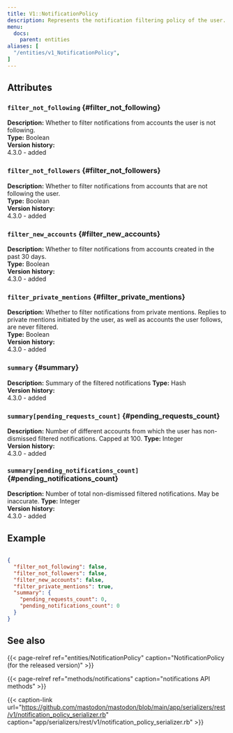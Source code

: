 ```yaml
---
title: V1::NotificationPolicy
description: Represents the notification filtering policy of the user.
menu:
  docs:
    parent: entities
aliases: [
  "/entities/v1_NotificationPolicy",
]
---
```


## Attributes

### `filter_not_following` {#filter_not_following}

**Description:** Whether to filter notifications from accounts the user is not following.\
**Type:** Boolean\
**Version history:**\
4.3.0 - added

### `filter_not_followers` {#filter_not_followers}

**Description:** Whether to filter notifications from accounts that are not following the user.\
**Type:** Boolean\
**Version history:**\
4.3.0 - added

### `filter_new_accounts` {#filter_new_accounts}

**Description:** Whether to filter notifications from accounts created in the past 30 days.\
**Type:** Boolean\
**Version history:**\
4.3.0 - added

### `filter_private_mentions` {#filter_private_mentions}

**Description:** Whether to filter notifications from private mentions. Replies to private mentions initiated by the user, as well as accounts the user follows, are never filtered.\
**Type:** Boolean\
**Version history:**\
4.3.0 - added

### `summary` {#summary}

**Description:** Summary of the filtered notifications
**Type:** Hash\
**Version history:**\
4.3.0 - added

### `summary[pending_requests_count]` {#pending_requests_count}

**Description:** Number of different accounts from which the user has non-dismissed filtered notifications. Capped at 100.
**Type:** Integer\
**Version history:**\
4.3.0 - added

### `summary[pending_notifications_count]` {#pending_notifications_count}

**Description:** Number of total non-dismissed filtered notifications. May be inaccurate.
**Type:** Integer\
**Version history:**\
4.3.0 - added

## Example

```json

{
  "filter_not_following": false,
  "filter_not_followers": false,
  "filter_new_accounts": false,
  "filter_private_mentions": true,
  "summary": {
    "pending_requests_count": 0,
    "pending_notifications_count": 0
  }
}

```

## See also

{{< page-relref ref="entities/NotificationPolicy" caption="NotificationPolicy (for the released version)" >}}

{{< page-relref ref="methods/notifications" caption="notifications API methods" >}}

{{< caption-link url="https://github.com/mastodon/mastodon/blob/main/app/serializers/rest/v1/notification_policy_serializer.rb" caption="app/serializers/rest/v1/notification_policy_serializer.rb" >}}
